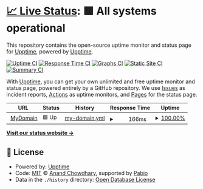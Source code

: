 # [📈 Live Status](https://upptime.github.io/upptime): <!--live status--> **🟩 All systems operational**

This repository contains the open-source uptime monitor and status page for [Upptime](https://upptime.js.org), powered by [Upptime](https://github.com/upptime/upptime).

[![Uptime CI](https://github.com/upptime/upptime/workflows/Uptime%20CI/badge.svg)](https://github.com/upptime/upptime/actions?query=workflow%3A%22Uptime+CI%22)
[![Response Time CI](https://github.com/upptime/upptime/workflows/Response%20Time%20CI/badge.svg)](https://github.com/upptime/upptime/actions?query=workflow%3A%22Response+Time+CI%22)
[![Graphs CI](https://github.com/upptime/upptime/workflows/Graphs%20CI/badge.svg)](https://github.com/upptime/upptime/actions?query=workflow%3A%22Graphs+CI%22)
[![Static Site CI](https://github.com/upptime/upptime/workflows/Static%20Site%20CI/badge.svg)](https://github.com/upptime/upptime/actions?query=workflow%3A%22Static+Site+CI%22)
[![Summary CI](https://github.com/upptime/upptime/workflows/Summary%20CI/badge.svg)](https://github.com/upptime/upptime/actions?query=workflow%3A%22Summary+CI%22)

With [Upptime](https://upptime.js.org), you can get your own unlimited and free uptime monitor and status page, powered entirely by a GitHub repository. We use [Issues](https://github.com/upptime/upptime/issues) as incident reports, [Actions](https://github.com/upptime/upptime/actions) as uptime monitors, and [Pages](https://upptime.github.io/upptime) for the status page.

<!--start: status pages-->
<!-- This summary is generated by Upptime (https://github.com/upptime/upptime) -->
<!-- Do not edit this manually, your changes will be overwritten -->
<!-- prettier-ignore -->
| URL | Status | History | Response Time | Uptime |
| --- | ------ | ------- | ------------- | ------ |
| <img alt="" src="https://icons.duckduckgo.com/ip3/www.halilbozdogan.com.ico" height="13"> [MyDomain](https://www.halilbozdogan.com) | 🟩 Up | [my-domain.yml](https://github.com/hbwebpages/upptime/commits/HEAD/history/my-domain.yml) | <details><summary><img alt="Response time graph" src="./graphs/my-domain/response-time-week.png" height="20"> 166ms</summary><br><a href="https://upptime.github.io/upptime/history/my-domain"><img alt="Response time 173" src="https://img.shields.io/endpoint?url=https%3A%2F%2Fraw.githubusercontent.com%2Fhbwebpages%2Fupptime%2FHEAD%2Fapi%2Fmy-domain%2Fresponse-time.json"></a><br><a href="https://upptime.github.io/upptime/history/my-domain"><img alt="24-hour response time 175" src="https://img.shields.io/endpoint?url=https%3A%2F%2Fraw.githubusercontent.com%2Fhbwebpages%2Fupptime%2FHEAD%2Fapi%2Fmy-domain%2Fresponse-time-day.json"></a><br><a href="https://upptime.github.io/upptime/history/my-domain"><img alt="7-day response time 166" src="https://img.shields.io/endpoint?url=https%3A%2F%2Fraw.githubusercontent.com%2Fhbwebpages%2Fupptime%2FHEAD%2Fapi%2Fmy-domain%2Fresponse-time-week.json"></a><br><a href="https://upptime.github.io/upptime/history/my-domain"><img alt="30-day response time 175" src="https://img.shields.io/endpoint?url=https%3A%2F%2Fraw.githubusercontent.com%2Fhbwebpages%2Fupptime%2FHEAD%2Fapi%2Fmy-domain%2Fresponse-time-month.json"></a><br><a href="https://upptime.github.io/upptime/history/my-domain"><img alt="1-year response time 173" src="https://img.shields.io/endpoint?url=https%3A%2F%2Fraw.githubusercontent.com%2Fhbwebpages%2Fupptime%2FHEAD%2Fapi%2Fmy-domain%2Fresponse-time-year.json"></a></details> | <details><summary><a href="https://upptime.github.io/upptime/history/my-domain">100.00%</a></summary><a href="https://upptime.github.io/upptime/history/my-domain"><img alt="All-time uptime 100.00%" src="https://img.shields.io/endpoint?url=https%3A%2F%2Fraw.githubusercontent.com%2Fhbwebpages%2Fupptime%2FHEAD%2Fapi%2Fmy-domain%2Fuptime.json"></a><br><a href="https://upptime.github.io/upptime/history/my-domain"><img alt="24-hour uptime 100.00%" src="https://img.shields.io/endpoint?url=https%3A%2F%2Fraw.githubusercontent.com%2Fhbwebpages%2Fupptime%2FHEAD%2Fapi%2Fmy-domain%2Fuptime-day.json"></a><br><a href="https://upptime.github.io/upptime/history/my-domain"><img alt="7-day uptime 100.00%" src="https://img.shields.io/endpoint?url=https%3A%2F%2Fraw.githubusercontent.com%2Fhbwebpages%2Fupptime%2FHEAD%2Fapi%2Fmy-domain%2Fuptime-week.json"></a><br><a href="https://upptime.github.io/upptime/history/my-domain"><img alt="30-day uptime 100.00%" src="https://img.shields.io/endpoint?url=https%3A%2F%2Fraw.githubusercontent.com%2Fhbwebpages%2Fupptime%2FHEAD%2Fapi%2Fmy-domain%2Fuptime-month.json"></a><br><a href="https://upptime.github.io/upptime/history/my-domain"><img alt="1-year uptime 100.00%" src="https://img.shields.io/endpoint?url=https%3A%2F%2Fraw.githubusercontent.com%2Fhbwebpages%2Fupptime%2FHEAD%2Fapi%2Fmy-domain%2Fuptime-year.json"></a></details>

<!--end: status pages-->

[**Visit our status website →**](https://upptime.github.io/upptime)

## 📄 License

- Powered by: [Upptime](https://github.com/upptime/upptime)
- Code: [MIT](./LICENSE) © [Anand Chowdhary](https://anandchowdhary.com), supported by [Pabio](https://pabio.com)
- Data in the `./history` directory: [Open Database License](https://opendatacommons.org/licenses/odbl/1-0/)
